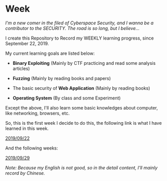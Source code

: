 # Week

*I'm a new comer in the filed of Cyberspace Security, and I wanna be a contributor to the SECURITY. The road is so long, but I believe...*

I create this Repository to Record my WEEKLY learning progress, since September 22, 2019.

My current learning goals are listed below:

* **Binary Exploiting** (Mainly by CTF practicing and read some analysis articles)

* **Fuzzing** (Mainly by reading books and papers)

* The basic security of **Web Application** (Mainly by reading books)

* **Operating System** (By class and some Experiment)

Except the above, I'll also learn some basic knowledges about computer, like networking, browsers, etc.

So, this is the first week I decide to do this, the following link is what I have learned in this week.

[2019/09/22](./2019/09/22/)

And the following weeks:

[2019/09/29](./2019/09/29/)

*Note: Because my English is not good, so in the detail content, I'll mainly record by Chinese.*

